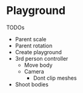 # Playground

TODOs

- Parent scale
- Parent rotation
- Create playground
- 3rd person controller
  - Move body
  - Camera
    - Dont clip meshes
- Shoot bodies
